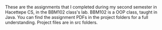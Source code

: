 These are the assignments that I completed during my second semester in Hacettepe CS, in the BBM102 class's lab. BBM102 is a OOP class, taught in Java. You can find the assignment PDFs in the project folders for a full understanding. Project files are in src folders.
